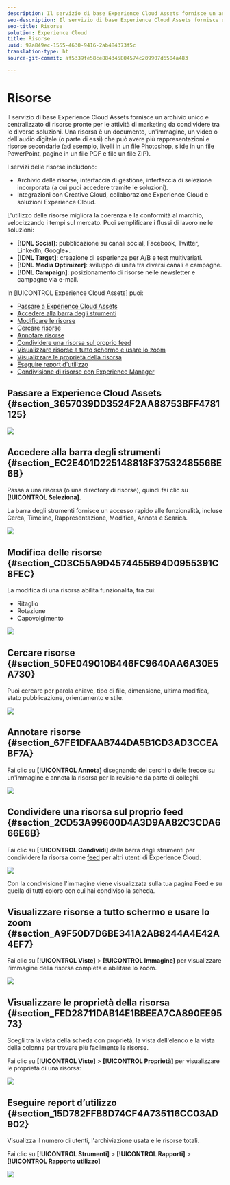 ```yaml
---
description: Il servizio di base Experience Cloud Assets fornisce un archivio unico e centralizzato di risorse pronte per le attività di marketing da condividere tra le diverse soluzioni. Una risorsa è un documento, un'immagine, un video o dell'audio digitale (o parte di essi) che può avere più rappresentazioni e risorse secondarie (ad esempio, livelli in un file Photoshop, slide in un file PowerPoint, pagine in un file PDF e file un file ZIP).
seo-description: Il servizio di base Experience Cloud Assets fornisce un archivio unico e centralizzato di risorse pronte per le attività di marketing da condividere tra le diverse soluzioni. Una risorsa è un documento, un'immagine, un video o dell'audio digitale (o parte di essi) che può avere più rappresentazioni e risorse secondarie (ad esempio, livelli in un file Photoshop, slide in un file PowerPoint, pagine in un file PDF e file un file ZIP).
seo-title: Risorse
solution: Experience Cloud
title: Risorse
uuid: 97a849ec-1555-4630-9416-2ab484373f5c
translation-type: ht
source-git-commit: af5339fe58ce884345804574c209907d6504a483

---
```



# Risorse

Il servizio di base Experience Cloud Assets fornisce un archivio unico e centralizzato di risorse pronte per le attività di marketing da condividere tra le diverse soluzioni. Una risorsa è un documento, un&#39;immagine, un video o dell&#39;audio digitale (o parte di essi) che può avere più rappresentazioni e risorse secondarie (ad esempio, livelli in un file Photoshop, slide in un file PowerPoint, pagine in un file PDF e file un file ZIP).

<!-- asset.xml -->
I servizi delle risorse includono:

* Archivio delle risorse, interfaccia di gestione, interfaccia di selezione incorporata (a cui puoi accedere tramite le soluzioni).
* Integrazioni con Creative Cloud, collaborazione Experience Cloud e soluzioni Experience Cloud.

L&#39;utilizzo delle risorse migliora la coerenza e la conformità al marchio, velocizzando i tempi sul mercato. Puoi semplificare i flussi di lavoro nelle soluzioni:

* **[!DNL Social]**: pubblicazione su canali social, Facebook, Twitter, LinkedIn, Google+.
* **[!DNL Target]**: creazione di esperienze per A/B e test multivariati.
* **[!DNL Media Optimizer]**: sviluppo di unità tra diversi canali e campagne.
* **[!DNL Campaign]**: posizionamento di risorse nelle newsletter e campagne via e-mail.

In [!UICONTROL Experience Cloud Assets] puoi:

* [Passare a Experience Cloud Assets](../experience-cloud-assets/experience-cloud-assets.md#section_3657039DD3524F2AA88753BFF4781125)
* [Accedere alla barra degli strumenti](../experience-cloud-assets/experience-cloud-assets.md#section_EC2E401D225148818F3753248556BE6B)
* [Modificare le risorse](../experience-cloud-assets/experience-cloud-assets.md#section_CD3C55A9D4574455B94D0955391C8FEC)
* [Cercare risorse](../experience-cloud-assets/experience-cloud-assets.md#section_50FE049010B446FC9640AA6A30E5A730)
* [Annotare risorse](../experience-cloud-assets/experience-cloud-assets.md#section_67FE1DFAAB744DA5B1CD3AD3CCEABF7A)
* [Condividere una risorsa sul proprio feed](../experience-cloud-assets/experience-cloud-assets.md#section_2CD53A99600D4A3D9AA82C3CDA666E6B)
* [Visualizzare risorse a tutto schermo e usare lo zoom](../experience-cloud-assets/experience-cloud-assets.md#section_A9F50D7D6BE341A2AB8244A4E42A4EF7)
* [Visualizzare le proprietà della risorsa](../experience-cloud-assets/experience-cloud-assets.md#section_FED28711DAB14E1BBEEA7CA890EE9573)
* [Eseguire report d&#39;utilizzo](../experience-cloud-assets/experience-cloud-assets.md#section_15D782FFB8D74CF4A735116CC03AD902)
* [Condivisione di risorse con Experience Manager](../experience-cloud-assets/experience-cloud-assets.md#section_45C1B72F4D274F54BC6CCB64D2580AC5)

## Passare a Experience Cloud Assets {#section_3657039DD3524F2AA88753BFF4781125}

![](assets/asset-nav.png)

## Accedere alla barra degli strumenti {#section_EC2E401D225148818F3753248556BE6B}

Passa a una risorsa (o una directory di risorse), quindi fai clic su **[!UICONTROL Seleziona]**.

La barra degli strumenti fornisce un accesso rapido alle funzionalità, incluse Cerca, Timeline, Rappresentazione, Modifica, Annota e Scarica.

![](assets/asset-tools.png)

## Modifica delle risorse {#section_CD3C55A9D4574455B94D0955391C8FEC}

La modifica di una risorsa abilita funzionalità, tra cui:

* Ritaglio
* Rotazione
* Capovolgimento

![](assets/asset-edit.png)

## Cercare risorse {#section_50FE049010B446FC9640AA6A30E5A730}

Puoi cercare per parola chiave, tipo di file, dimensione, ultima modifica, stato pubblicazione, orientamento e stile.

![](assets/asset-search.png)

## Annotare risorse {#section_67FE1DFAAB744DA5B1CD3AD3CCEABF7A}

Fai clic su **[!UICONTROL Annota]** disegnando dei cerchi o delle frecce su un&#39;immagine e annota la risorsa per la revisione da parte di colleghi.

![](assets/assets-annotate.png)

## Condividere una risorsa sul proprio feed {#section_2CD53A99600D4A3D9AA82C3CDA666E6B}

Fai clic su **[!UICONTROL Condividi]** dalla barra degli strumenti per condividere la risorsa come [feed](../feed.md#concept_9256B8768A294009A777282DD8719213) per altri utenti di Experience Cloud.

![](assets/assets-share-card.png)

Con la condivisione l&#39;immagine viene visualizzata sulla tua pagina Feed e su quella di tutti coloro con cui hai condiviso la scheda.

## Visualizzare risorse a tutto schermo e usare lo zoom {#section_A9F50D7D6BE341A2AB8244A4E42A4EF7}

Fai clic su **[!UICONTROL Viste]** &gt; **[!UICONTROL Immagine]** per visualizzare l’immagine della risorsa completa e abilitare lo zoom.

![](assets/asset-zoom.png)

## Visualizzare le proprietà della risorsa {#section_FED28711DAB14E1BBEEA7CA890EE9573}

Scegli tra la vista della scheda con proprietà, la vista dell&#39;elenco e la vista della colonna per trovare più facilmente le risorse.

Fai clic su **[!UICONTROL Viste]** &gt; **[!UICONTROL Proprietà]** per visualizzare le proprietà di una risorsa:

![](assets/asset-properties.png)

## Eseguire report d’utilizzo {#section_15D782FFB8D74CF4A735116CC03AD902}

Visualizza il numero di utenti, l&#39;archiviazione usata e le risorse totali.

Fai clic su **[!UICONTROL Strumenti]** &gt; **[!UICONTROL Rapporti]** &gt; **[!UICONTROL Rapporto utilizzo]**

![](assets/assets-usage-report.png)
